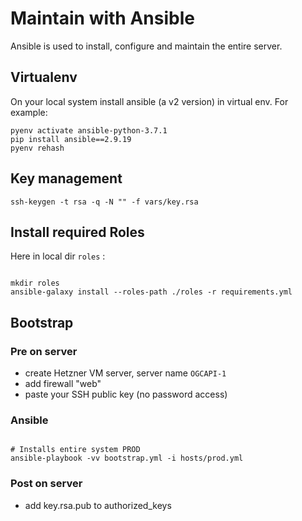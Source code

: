 # Maintain with Ansible

Ansible is used to install, configure and maintain the entire server.

## Virtualenv

On your local system install ansible (a v2 version) in virtual env.
For example:


```
pyenv activate ansible-python-3.7.1
pip install ansible==2.9.19
pyenv rehash
```

## Key management

```
ssh-keygen -t rsa -q -N "" -f vars/key.rsa

```

## Install required Roles

Here in local dir `roles` :

```

mkdir roles
ansible-galaxy install --roles-path ./roles -r requirements.yml

```

## Bootstrap

### Pre on server

* create Hetzner VM server, server name `OGCAPI-1`
* add firewall "web"  
* paste your SSH public key (no password access)

### Ansible
```

# Installs entire system PROD
ansible-playbook -vv bootstrap.yml -i hosts/prod.yml

```

### Post on server

* add key.rsa.pub to authorized_keys
